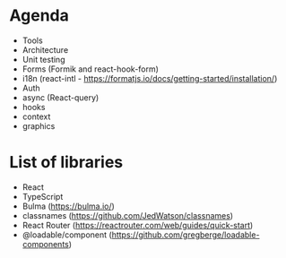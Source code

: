 # Agenda

- Tools
- Architecture
- Unit testing
- Forms (Formik and react-hook-form)
- i18n (react-intl - https://formatjs.io/docs/getting-started/installation/)
- Auth
- async (React-query)
- hooks
- context
- graphics


# List of libraries
- React
- TypeScript
- Bulma (https://bulma.io/)
- classnames (https://github.com/JedWatson/classnames)
- React Router (https://reactrouter.com/web/guides/quick-start)
- @loadable/component (https://github.com/gregberge/loadable-components)